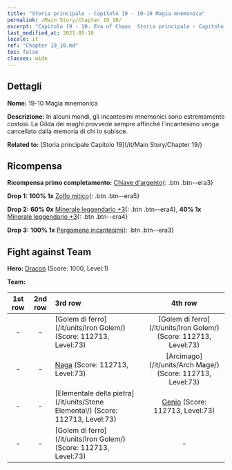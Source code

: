 ```yaml
---
title: "Storia principale - Capitolo 19 - 19-10 Magia mnemonica"
permalink: /Main Story/Chapter 19_10/
excerpt: "Capitolo 19 - 10. Era of Chaos  Storia principale - Capitolo 19_10. 19-10 Magia mnemonica"
last_modified_at: 2021-05-18
locale: it
ref: "Chapter 19_10.md"
toc: false
classes: wide
---
```


## Dettagli

 **Nome:** 19-10 Magia mnemonica

 **Descrizione:** In alcuni mondi, gli incantesimi mnemonici sono estremamente costosi. La Gilda dei maghi provvede sempre affinché l'incantesimo venga cancellato dalla memoria di chi lo subisce.

 **Related to:** [Storia principale Capitolo 19](/it/Main Story/Chapter 19/)

## Ricompensa

 **Ricompensa primo completamento:** [Chiave d'argento](/ItemsIT/con_693/){: .btn .btn--era3}

 **Drop 1:** **100% 1x** [Zolfo mitico](/ItemsIT/mat_64/){: .btn .btn--era5}

 **Drop 2:** **60% 0x** [Minerale leggendario +3](/ItemsIT/mat_54/){: .btn .btn--era4}, **40% 1x** [Minerale leggendario +3](/ItemsIT/mat_54/){: .btn .btn--era4}

 **Drop 3:** **100% 1x** [Pergamene incantesimi](/ItemsIT/con_694/){: .btn .btn--era3}


## Fight against Team
 **Hero:** [Dracon](/it/heroes/Dracon/) (Score: 1000, Level:1)

 **Team:**


  | 1st row | 2nd row | 3rd row | 4th row |
  |:----:|:----:|:----|:----:|
  | - | - | [Golem di ferro](/it/units/Iron Golem/) (Score: 112713, Level:73)  | [Golem di ferro](/it/units/Iron Golem/) (Score: 112713, Level:73)  |
  | - | - | [Naga](/it/units/Naga/) (Score: 112713, Level:73)  | [Arcimago](/it/units/Arch Mage/) (Score: 112713, Level:73)  |
  | - | - | [Elementale della pietra](/it/units/Stone Elemental/) (Score: 112713, Level:73)  | [Genio](/it/units/Genie/) (Score: 112713, Level:73)  |
  | - | - | [Golem di ferro](/it/units/Iron Golem/) (Score: 112713, Level:73)  | - |


